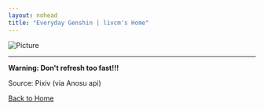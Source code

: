 ```yaml
---
layout: nohead
title: "Everyday Genshin | livcm's Home"
---
```


![Picture](https://image.anosu.top/pixiv/direct?keyword=genshinimpact)

------

**Warning: Don't refresh too fast!!!**

Source: Pixiv (via Anosu api)

<a href="/" title="Home">Back to Home</a>